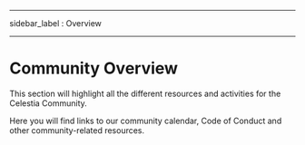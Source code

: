 - - -
sidebar_label : Overview
- - -

# Community Overview

This section will highlight all the different resources and activities for the Celestia Community.

Here you will find links to our community calendar, Code of Conduct and other community-related resources.

